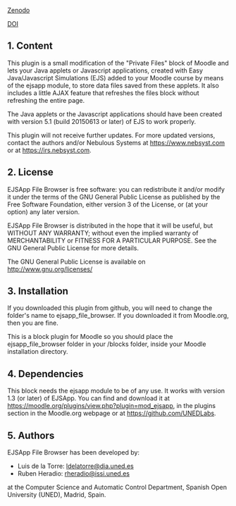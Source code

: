 [Zenodo](https://zenodo.org/badge/latestdoi/18948/UNEDLabs/moodle-block_ejsapp_file_browser)

[DOI](10.5281/zenodo.33842)

## 1. Content

This plugin is a small modification of the "Private Files" block of Moodle and lets your Java applets or Javascript
applications, created with Easy Java/Javascript Simulations (EJS) added to your Moodle course by means of the ejsapp
module, to store data files saved from these applets. It also includes a little AJAX feature that refreshes the files
block without refreshing the entire page.

The Java applets or the Javascript applications should have been created with version 5.1 (build 20150613 or later) of
EJS to work properly.

This plugin will not receive further updates. For more updated versions, contact the authors and/or Nebulous Systems at
https://www.nebsyst.com or at https://irs.nebsyst.com.

## 2. License

EJSApp File Browser is free software: you can redistribute it and/or modify it under the terms of the GNU General Public
License as published by the Free Software Foundation, either version 3 of the License, or (at your option) any later
version.

EJSApp File Browser is distributed in the hope that it will be useful, but WITHOUT ANY WARRANTY; without even the
implied warranty of MERCHANTABILITY or FITNESS FOR A PARTICULAR PURPOSE.  See the GNU General Public License for more
details.

The GNU General Public License is available on <http://www.gnu.org/licenses/>
  
## 3. Installation

If you downloaded this plugin from github, you will need to change the folder's name to ejsapp_file_browser. If you
downloaded it from Moodle.org, then you are fine.

This is a block plugin for Moodle so you should place the ejsapp_file_browser folder in your /blocks folder, inside your
Moodle installation directory.

## 4. Dependencies

This block needs the ejsapp module to be of any use. It works with version 1.3 (or later) of EJSApp. You can find and
download it at https://moodle.org/plugins/view.php?plugin=mod_ejsapp, in the plugins section in the
Moodle.org webpage or at https://github.com/UNEDLabs.

## 5. Authors

EJSApp File Browser has been developed by:
 - Luis de la Torre: ldelatorre@dia.uned.es
 - Ruben Heradio: rheradio@issi.uned.es

  at the Computer Science and Automatic Control Department, Spanish Open University (UNED), Madrid, Spain.
